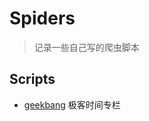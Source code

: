 # Spiders

> 记录一些自己写的爬虫脚本

## Scripts

- [geekbang](./scripts/geekbang.ts) 极客时间专栏

<!--
复制 `.env.example` 文件到 `.env`

```bash
cp .env.example .env
```

设置 `GEEKBANG_COOKIE` 和 `GEEKBANG_COLUMN_ID`(可选) 环境变量

```bash
yarn
node geekbang [专栏 ID]
# or
OUTPUT=~/Books/左耳听风 GEEKBANG_COLUMN_ID=48 node geekbang
``` -->
